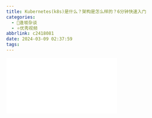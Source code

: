 ```yaml
---
title: Kubernetes(k8s)是什么？架构是怎么样的？6分钟快速入门
categories:
  - 🌙逢坂杂谈
  - ⭐优秀视频
abbrlink: c2418081
date: 2024-03-09 02:37:59
tags:
---
```


<iframe src="//player.bilibili.com/player.html?aid=1301458613&bvid=BV1Du4m137pK&cid=1462412647&p=1" scrolling="no" border="0" frameborder="no" framespacing="0" allowfullscreen="true"> </iframe>
